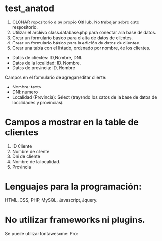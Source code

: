 # test_anatod

1) CLONAR repositorio a su propio GitHub. No trabajar sobre este respositorio.
2) Utilizar el archivo class.database.php para conectar a la base de datos.
3) Crear un formulario básico para el alta de datos de clientes.
4) Crear un formulario básico para la edición de datos de clientes.
5) Crear una tabla con el listado, ordenado por nombre, de los clientes.

* Datos de clientes: ID,Nombre, DNI.
* Datos de la localidad: ID, Nombre.
* Datos de provincia: ID, Nombre

Campos en el formulario de agregar/editar cliente:
- Nombre: texto
- DNI: numero
- Localidad (Provincia): Select (trayendo los datos de la base de datos de localidades y provincias).

# Campos a mostrar en la table de clientes
1) ID Cliente
2) Nombre de cliente
3) Dni de cliente
4) Nombre de la localidad.
5) Provincia

# Lenguajes para la programación:
HTML, CSS, PHP, MySQL, Javascript, Jquery.

# No utilizar frameworks ni plugins.
Se puede utilizar fontawesome: Pro: <script src="https://kit.fontawesome.com/1afd94d30f.js" crossorigin="anonymous"></script>
